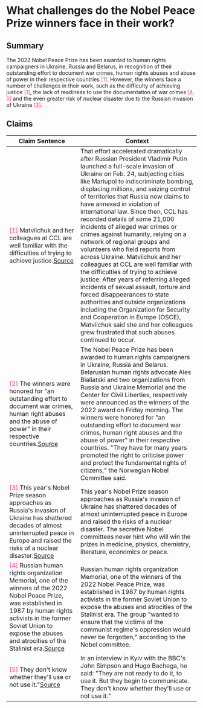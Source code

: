 # What challenges do the Nobel Peace Prize winners face in their work?

## Summary
The 2022 Nobel Peace Prize has been awarded to human rights campaigners in Ukraine, Russia and Belarus, in recognition of their outstanding effort to document war crimes, human rights abuses and abuse of power in their respective countries <font color=#FF3399>[1]</font>. However, the winners face a number of challenges in their work, such as the difficulty of achieving justice <font color=#FF3399>[1]</font>, the lack of readiness to use the documentation of war crimes <font color=#FF3399>[4, 5]</font> and the even greater risk of nuclear disaster due to the Russian invasion of Ukraine <font color=#FF3399>[3]</font>.

## Claims
| Claim Sentence | Context |
|---|---|
|<font color=#FF3399>[1]</font> Matviichuk and her colleagues at CCL are well familiar with the difficulties of trying to achieve justice.<a href="https://www.washingtonpost.com/world/2022/10/14/ukrainian-nobel-laureate-demands-new-approach-wartime-justice/" target="_blank">Source</a>| That effort accelerated dramatically after Russian President Vladimir Putin launched a full-scale invasion of Ukraine on Feb. 24, subjecting cities like Mariupol to indiscriminate bombing, displacing millions, and seizing control of territories that Russia now claims to have annexed in violation of international law. Since then, CCL has recorded details of some 21,000 incidents of alleged war crimes or crimes against humanity, relying on a network of regional groups and volunteers who field reports from across Ukraine. Matviichuk and her colleagues at CCL are well familiar with the difficulties of trying to achieve justice. After years of referring alleged incidents of sexual assault, torture and forced disappearances to state authorities and outside organizations including the Organization for Security and Cooperation in Europe (OSCE), Matviichuk said she and her colleagues grew frustrated that such abuses continued to occur.|
|<font color=#FF3399>[2]</font> The winners were honored for "an outstanding effort to document war crimes, human right abuses and the abuse of power" in their respective countries.<a href="https://www.cnn.com/europe/live-news/russia-ukraine-war-news-10-07-22/h_98f3516703a278bfe3d32be8d05dd318" target="_blank">Source</a>| The Nobel Peace Prize has been awarded to human rights campaigners in Ukraine, Russia and Belarus. Belarusian human rights advocate Ales Bialiatski and two organizations from Russia and Ukraine Memorial and the Center for Civil Liberties, respectively were announced as the winners of the 2022 award on Friday morning. The winners were honored for "an outstanding effort to document war crimes, human right abuses and the abuse of power" in their respective countries. "They have for many years promoted the right to criticise power and protect the fundamental rights of citizens," the Norwegian Nobel Committee said.|
|<font color=#FF3399>[3]</font> This year's Nobel Prize season approaches as Russia's invasion of Ukraine has shattered decades of almost uninterrupted peace in Europe and raised the risks of a nuclear disaster.<a href="https://www.voanews.com/a/nobel-prize-season-arrives-amid-war-nuclear-fears-hunger/6770145.html" target="_blank">Source</a>| This year's Nobel Prize season approaches as Russia's invasion of Ukraine has shattered decades of almost uninterrupted peace in Europe and raised the risks of a nuclear disaster. The secretive Nobel committees never hint who will win the prizes in medicine, physics, chemistry, literature, economics or peace.|
|<font color=#FF3399>[4]</font> Russian human rights organization Memorial, one of the winners of the 2022 Nobel Peace Prize, was established in 1987 by human rights activists in the former Soviet Union to expose the abuses and atrocities of the Stalinist era.<a href="https://www.cnn.com/europe/live-news/russia-ukraine-war-news-10-07-22/h_ab13d0e1f7a9e22d692397bbdf8064dc" target="_blank">Source</a>| Russian human rights organization Memorial, one of the winners of the 2022 Nobel Peace Prize, was established in 1987 by human rights activists in the former Soviet Union to expose the abuses and atrocities of the Stalinist era. The group "wanted to ensure that the victims of the communist regime's oppression would never be forgotten," according to the Nobel committee.|
|<font color=#FF3399>[5]</font> They don't know whether they'll use or not use it."<a href="https://www.bbc.com/news/world-europe-63177635" target="_blank">Source</a>| In an interview in Kyiv with the BBC's John Simpson and Hugo Bachega, he said: "They are not ready to do it, to use it. But they begin to communicate. They don't know whether they'll use or not use it."|
